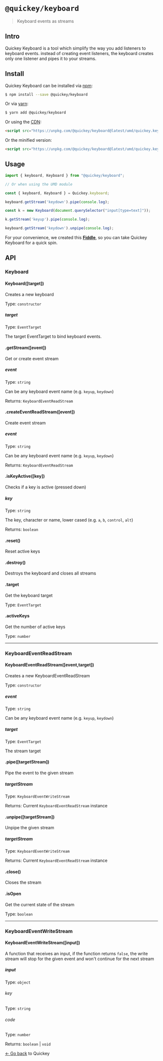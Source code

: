 # `@quickey/keyboard`

> Keyboard events as streams

## Intro

Quickey Keyboard is a tool which simplify the way you add listeners to keyboard events. instead of creating event listeners, the keyboard creates only one listener and pipes it to your streams.

## Install

Quickey Keyboard can be installed via [npm](https://www.npmjs.com):
```sh
$ npm install --save @quickey/keyboard
```

Or via [yarn](https://yarnpkg.com):
```sh
$ yarn add @quickey/keyboard
```

Or using the [CDN](https://unpkg.com):

```html
<script src="https://unpkg.com/@quickey/keyboard@latest/umd/quickey.keyboard.js"></script>
```
Or the minified version:
```html
<script src="https://unpkg.com/@quickey/keyboard@latest/umd/quickey.keyboard.min.js"></script>
```

## Usage

```javascript
import { keyboard, Keyboard } from "@quickey/keyboard";

// Or when using the UMD module

const { keyboard, Keyboard } = Quickey.keyboard;

keyboard.getStream('keydown').pipe(console.log);

const k = new Keyboard(document.querySelector("input[type=text]"));

k.getStream('keyup').pipe(console.log);

keyboard.getStream('keydown').unpipe(console.log);
```

For your convenience, we created this [**Fiddle**](http://jsfiddle.net/udidu/y2vm67wj/11/), so you can take Quickey Keyboard for a quick spin.

## API

### Keyboard

#### Keyboard([target])

Creates a new keyboard

Type: `constructor`

##### target

Type: `EventTarget`

The target EventTarget to bind keyboard events.

#### .getStream([event])

Get or create event stream

##### event

Type: `string`

Can be any keyboard event name (e.g. `keyup`, `keydown`)

Returns: `KeyboardEventReadStream`

#### .createEventReadStream([event])

Create event stream

##### event

Type: `string`

Can be any keyboard event name (e.g. `keyup`, `keydown`)

Returns: `KeyboardEventReadStream`

#### .isKeyActive([key])

Checks if a key is active (pressed down)

##### key

Type: `string`

The key, character or name, lower cased (e.g. `a`, `b`, `control`, `alt`)

Returns: `boolean`

#### .reset()

Reset active keys

#### .destroy()

Destroys the keyboard and closes all streams

#### .target

Get the keyboard target

Type: `EventTarget`

#### .activeKeys

Get the number of active keys

Type: `number`

---

### KeyboardEventReadStream

#### KeyboardEventReadStream([event,target])

Creates a new KeyboardEventReadStream

Type: `constructor`

##### event

Type: `string`

Can be any keyboard event name (e.g. `keyup`, `keydown`)

##### target

Type: `EventTarget`

The stream target

#### .pipe([targetStream])

Pipe the event to the given stream

##### targetStream

Type: `KeyboardEventWriteStream`

Returns: Current `KeyboardEventReadStream` instance

#### .unpipe([targetStream])

Unpipe the given stream

##### targetStream

Type: `KeyboardEventWriteStream`

Returns: Current `KeyboardEventReadStream` instance

#### .close()

Closes the stream

#### .isOpen

Get the current state of the stream

Type: `boolean`

---

### KeyboardEventWriteStream

#### KeyboardEventWriteStream([input])

A function that receives an input, if the function returns
`false`, the write stream will stop for the given event and won't
continue for the next stream

##### input

Type: `object`

###### key

Type: `string`

###### code

Type: `number`

Returns: `boolean` | `void`

[&larr; Go back](/README.md) to Quickey